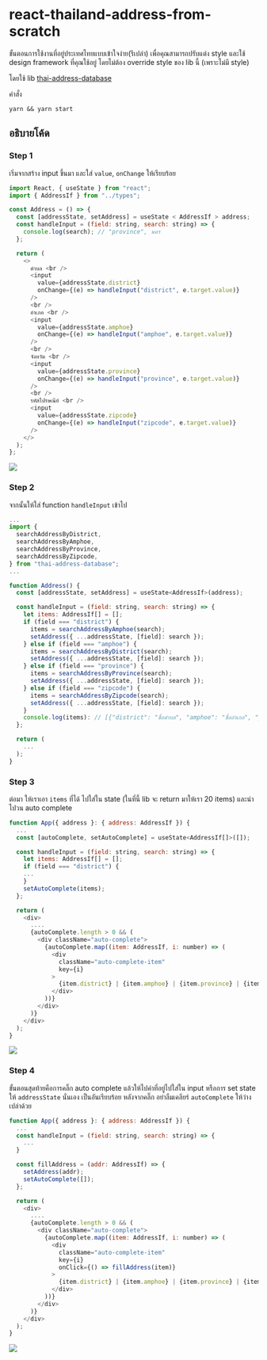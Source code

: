 # react-thailand-address-from-scratch

ขั้นตอนการใช้งานที่อยู่ประเทศไทยแบบเข้าใจง่าย(รึเปล่า) เพื่อคุณสามารถปรับแต่ง style และใช้ design framework ที่คุณใช้อยู่ โดยไม่ต้อง override style ของ lib นี้ (เพราะไม่มี style)

โดยใช้ lib [thai-address-database](https://github.com/Sellsuki/thai-address-database "thai-address-database")

คำสั่ง

```
yarn && yarn start
```

## อธิบายโค้ด

### Step 1

เริ่มจากสร้าง input ขึ้นมา และใส่ `value`, `onChange` ให้เรียบร้อย

```javascript
import React, { useState } from "react";
import { AddressIf } from "../types";

const Address = () => {
  const [addressState, setAddress] = useState < AddressIf > address;
  const handleInput = (field: string, search: string) => {
    console.log(search); // "province", นคร
  };

  return (
    <>
      ตำบล <br />
      <input
        value={addressState.district}
        onChange={(e) => handleInput("district", e.target.value)}
      />
      <br />
      อำเภอ <br />
      <input
        value={addressState.amphoe}
        onChange={(e) => handleInput("amphoe", e.target.value)}
      />
      <br />
      จังหวัด <br />
      <input
        value={addressState.province}
        onChange={(e) => handleInput("province", e.target.value)}
      />
      <br />
      รหัสไปรษณีย์ <br />
      <input
        value={addressState.zipcode}
        onChange={(e) => handleInput("zipcode", e.target.value)}
      />
    </>
  );
};
```

![](https://raw.githubusercontent.com/dagdun/react-thailand-address-from-scratch/main/images/1.png)

### Step 2

จากนั้นให้ใส่ function `handleInput` เข้าไป

```javascript
...
import {
  searchAddressByDistrict,
  searchAddressByAmphoe,
  searchAddressByProvince,
  searchAddressByZipcode,
} from "thai-address-database";
...

function Address() {
  const [addressState, setAddress] = useState<AddressIf>(address);

  const handleInput = (field: string, search: string) => {
    let items: AddressIf[] = [];
    if (field === "district") {
      items = searchAddressByAmphoe(search);
      setAddress({ ...addressState, [field]: search });
    } else if (field === "amphoe") {
      items = searchAddressByDistrict(search);
      setAddress({ ...addressState, [field]: search });
    } else if (field === "province") {
      items = searchAddressByProvince(search);
      setAddress({ ...addressState, [field]: search });
    } else if (field === "zipcode") {
      items = searchAddressByZipcode(search);
      setAddress({ ...addressState, [field]: search });
    }
	console.log(items): // [{"district": "ชื่อตำบล", "amphoe": "ชื่ออำเภอ", "province": "ชื่อจังหวัด", "zipcode":"รหัสไปรษณีย์"}, { ... }, { ... }]
  };

  return (
    ...
  );
}

```

### Step 3

ต่อมา ให้เราเอา `items` ที่ได้ ไปใส่ใน state (ในที่นี้ lib จะ return มาให้เรา 20 items)
และนำไปวน auto complete

```javascript
function App({ address }: { address: AddressIf }) {
  ...
  const [autoComplete, setAutoComplete] = useState<AddressIf[]>([]);

  const handleInput = (field: string, search: string) => {
    let items: AddressIf[] = [];
	if (field === "district") {
    ...
	}
    setAutoComplete(items);
  };

  return (
    <div>
      ....
      {autoComplete.length > 0 && (
        <div className="auto-complete">
          {autoComplete.map((item: AddressIf, i: number) => (
            <div
              className="auto-complete-item"
              key={i}
            >
              {item.district} | {item.amphoe} | {item.province} | {item.zipcode}
            </div>
          ))}
        </div>
      )}
    </div>
  );
}
```

![](https://raw.githubusercontent.com/dagdun/react-thailand-address-from-scratch/main/images/2.png)

### Step 4

ขั้นตอนสุดท้ายคือการคลิ๊ก auto complete แล้วให้ไปค่าที่อยู่ไปใส่ใน input หรือการ set state ให้ `addressState` นั่นเอง เป็นอันเรียบร้อย
หลังจากคลิ๊ก อย่าลืมเคลียร์ `autoComplete` ให้ว่างเปล่าด้วย

```javascript
function App({ address }: { address: AddressIf }) {
  ...
  const handleInput = (field: string, search: string) => {
    ...
  }

  const fillAddress = (addr: AddressIf) => {
    setAddress(addr);
    setAutoComplete([]);
  };

  return (
    <div>
      ....
      {autoComplete.length > 0 && (
        <div className="auto-complete">
          {autoComplete.map((item: AddressIf, i: number) => (
            <div
              className="auto-complete-item"
              key={i}
              onClick={() => fillAddress(item)}
            >
              {item.district} | {item.amphoe} | {item.province} | {item.zipcode}
            </div>
          ))}
        </div>
      )}
    </div>
  );
}
```

![](https://raw.githubusercontent.com/dagdun/react-thailand-address-from-scratch/main/images/3.png)
